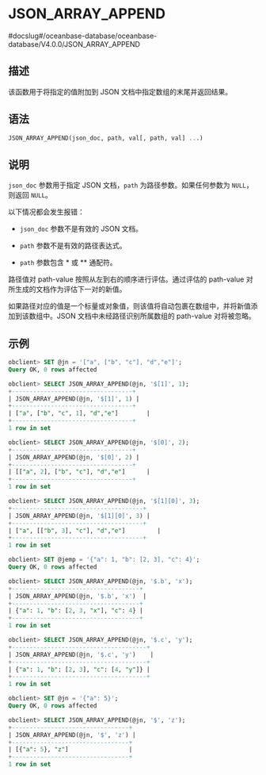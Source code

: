 JSON_ARRAY_APPEND 
======================================
#docslug#/oceanbase-database/oceanbase-database/V4.0.0/JSON_ARRAY_APPEND


描述 
-----------------------

该函数用于将指定的值附加到 JSON 文档中指定数组的末尾并返回结果。

语法 
-----------------------

```sql
JSON_ARRAY_APPEND(json_doc, path, val[, path, val] ...)
```



说明 
-----------------------

`json_doc` 参数用于指定 JSON 文档，`path` 为路径参数。如果任何参数为 `NULL`，则返回 `NULL`。

以下情况都会发生报错：

* `json_doc` 参数不是有效的 JSON 文档。

  

* `path` 参数不是有效的路径表达式。

  

* `path` 参数包含 \* 或 \*\* 通配符。

  




路径值对 path-value 按照从左到右的顺序进行评估。通过评估的 path-value 对所生成的文档作为评估下一对的新值。

如果路径对应的值是一个标量或对象值，则该值将自动包裹在数组中，并将新值添加到该数组中。JSON 文档中未经路径识别所属数组的 path-value 对将被忽略。

示例 
-----------------------

```sql
obclient> SET @jn = '["a", ["b", "c"], "d","e"]';
Query OK, 0 rows affected

obclient> SELECT JSON_ARRAY_APPEND(@jn, '$[1]', 1);
+----------------------------------+
| JSON_ARRAY_APPEND(@jn, '$[1]', 1) |
+----------------------------------+
| ["a", ["b", "c", 1], "d","e"]        |
+----------------------------------+
1 row in set

obclient> SELECT JSON_ARRAY_APPEND(@jn, '$[0]', 2);
+----------------------------------+
| JSON_ARRAY_APPEND(@jn, '$[0]', 2) |
+----------------------------------+
| [["a", 2], ["b", "c"], "d","e"]      |
+----------------------------------+
1 row in set

obclient> SELECT JSON_ARRAY_APPEND(@jn, '$[1][0]', 3);
+-------------------------------------+
| JSON_ARRAY_APPEND(@jn, '$[1][0]', 3) |
+-------------------------------------+
| ["a", [["b", 3], "c"], "d","e"]         |
+-------------------------------------+
1 row in set 

obclient> SET @jemp = '{"a": 1, "b": [2, 3], "c": 4}';
Query OK, 0 rows affected 

obclient> SELECT JSON_ARRAY_APPEND(@jn, '$.b', 'x');
+------------------------------------+
| JSON_ARRAY_APPEND(@jn, '$.b', 'x')  |
+------------------------------------+
| {"a": 1, "b": [2, 3, "x"], "c": 4} |
+------------------------------------+
1 row in set 

obclient> SELECT JSON_ARRAY_APPEND(@jn, '$.c', 'y');
+--------------------------------------+
| JSON_ARRAY_APPEND(@jn, '$.c', 'y')    |
+--------------------------------------+
| {"a": 1, "b": [2, 3], "c": [4, "y"]} |
+--------------------------------------+
1 row in set

obclient> SET @jn = '{"a": 5}';
Query OK, 0 rows affected

obclient> SELECT JSON_ARRAY_APPEND(@jn, '$', 'z');
+---------------------------------+
| JSON_ARRAY_APPEND(@jn, '$', 'z') |
+---------------------------------+
| [{"a": 5}, "z"]                 |
+---------------------------------+
1 row in set
```


